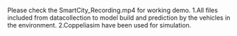 Please check the SmartCity_Recording.mp4 for working demo.
1.All files included from datacollection to model build and prediction by the vehicles in the environment.
2.Coppeliasim have been used for simulation.
